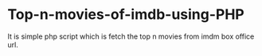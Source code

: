 # Top-n-movies-of-imdb-using-PHP
It is simple php script which is fetch the top n movies from imdm box office url.
